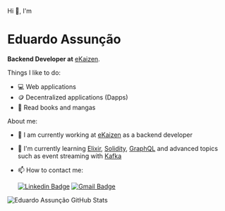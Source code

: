 Hi 👋, I'm
# Eduardo Assunção

**Backend Developer at** [eKaizen](https://web.ekaizen.digital/).

Things I like to do:

- 💻 Web applications
- 🪙 Decentralized applications (Dapps)
- 📕 Read books and mangas

About me:

- 💼 I am currently working at [eKaizen](https://www.linkedin.com/company/e-kaizen/) as a backend developer
- 🌱 I'm currently learning [Elixir](https://elixir-lang.org/), [Solidity](https://docs.soliditylang.org/), [GraphQL](https://graphql.org/) and advanced topics  such as event streaming with [Kafka](https://kafka.apache.org)
- 📫 How to contact me:

  [![Linkedin Badge](https://img.shields.io/badge/LinkedIn-0077B5?style=for-the-badge&logo=linkedin&logoColor=white&link=https://www.linkedin.com/in/eduassuncao/)](https://www.linkedin.com/in/eduassuncao/)
[![Gmail Badge](https://img.shields.io/badge/-Gmail-c14438?style=for-the-badge&logo=Gmail&logoColor=white&link=mailto:cunhaeduardo1231@gmail.com)](mailto:cunhaeduardo1231@gmail.com)

![Eduardo Assunção GitHub Stats](https://github-readme-stats.vercel.app/api/top-langs/?username=cunhaedu&hide=shell,html,css&layout=compact&langs_count=6)

